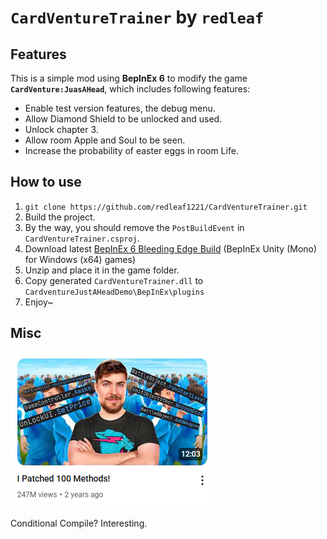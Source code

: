 # `CardVentureTrainer` by `redleaf`

## Features

This is a simple mod using **BepInEx 6** to modify the game **`CardVenture:JuasAHead`**, which includes following features:

* Enable test version features, the debug menu.
* Allow Diamond Shield to be unlocked and used.
* Unlock chapter 3.
* Allow room Apple and Soul to be seen.
* Increase the probability of easter eggs in room Life.

## How to use

1. `git clone https://github.com/redleaf1221/CardVentureTrainer.git `
2. Build the project.
3. By the way, you should remove the `PostBuildEvent` in `CardVentureTrainer.csproj`.
4. Download latest [BepInEx 6 Bleeding Edge Build](https://builds.bepinex.dev/projects/bepinex_be) (BepInEx Unity (Mono) for Windows (x64) games)
5. Unzip and place it in the game folder.
6. Copy generated `CardVentureTrainer.dll` to `CardventureJustAHeadDemo\BepInEx\plugins`
7. Enjoy~

## Misc

<img src="misc/I Patched 100 Methods.png">

Conditional Compile? Interesting.

